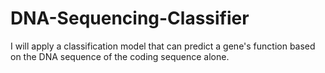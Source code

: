 # DNA-Sequencing-Classifier
I will apply a classification model that can predict a gene's function based on the DNA sequence of the coding sequence alone.
